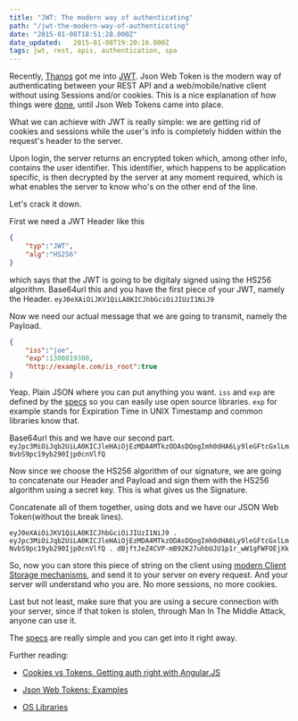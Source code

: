 ```yaml
---
title: "JWT: The modern way of authenticating"
path: "/jwt-the-modern-way-of-authenticating"
date: "2015-01-08T18:51:28.000Z"
date_updated:   2015-01-08T19:20:16.000Z
tags: jwt, rest, apis, authentication, spa
---
```


Recently, [Thanos](http://attheo.do) got me into [JWT](http://jwt.io). Json Web Token is the modern way of authenticating between your REST API and a web/mobile/native client without using Sessions and/or cookies. This is a nice explanation of how things were [done](http://stackoverflow.com/questions/15051712/how-to-do-authentication-with-a-rest-api-right-browser-native-clients), until Json Web Tokens came into place.

What we can achieve with JWT is really simple: we are getting rid of cookies and sessions while the user's info is completely hidden within the request's header to the server.

Upon login, the server returns an encrypted token which, among other info, contains the user identifier. This identifier, which happens to be application specific, is then decrypted by the server at any moment required, which is what enables the server to know who's on the other end of the line.

Let's crack it down.

First we need a JWT Header like this
```json
{
	"typ":"JWT",
    "alg":"HS256"
}
```
which says that the JWT is going to be digitaly signed using the HS256 algorithm.
Base64url this and you have the first piece of your JWT, namely the Header.
`eyJ0eXAiOiJKV1QiLA0KICJhbGciOiJIUzI1NiJ9`

Now we need our actual message that we are going to transmit, namely the Payload.
```json
{
	"iss":"joe",
    "exp":1300819380,
    "http://example.com/is_root":true
}
```
Yeap. Plain JSON where you can put anything you want. `iss` and `exp` are defined by the [specs](http://tools.ietf.org/html/draft-ietf-oauth-json-web-token-06#section-4.1) so you can easily use open source libraries. `exp` for example stands for Expiration Time in UNIX Timestamp and common libraries know that.

Base64url this and we have our second part.
`eyJpc3MiOiJqb2UiLA0KICJleHAiOjEzMDA4MTkzODAsDQogImh0dHA6Ly9leGFtcGxlLmNvbS9pc19yb290Ijp0cnVlfQ`

Now since we choose the HS256 algorithm of our signature, we are going to concatenate our Header and Payload and sign them with the HS256 algorithm using a secret key. This is what gives us the Signature.

Concatenate all of them together, using dots and we have our JSON Web Token(without the break lines).

`eyJ0eXAiOiJKV1QiLA0KICJhbGciOiJIUzI1NiJ9
.
eyJpc3MiOiJqb2UiLA0KICJleHAiOjEzMDA4MTkzODAsDQogImh0dHA6Ly9leGFtcGxlLmNvbS9pc19yb290Ijp0cnVlfQ
.
dBjftJeZ4CVP-mB92K27uhbUJU1p1r_wW1gFWFOEjXk
`

So, now you can store this piece of string on the client using [modern Client Storage mechanisms](https://developer.mozilla.org/en-US/docs/Web/Guide/API/DOM/Storage), and send it to your server on every request. And your server will understand who you are. No more sessions, no more cookies.

Last but not least, make sure that you are using a secure connection with your server, since if that token is stolen, through Man In The Middle Attack, anyone can use it.

The [specs](http://tools.ietf.org/html/draft-ietf-oauth-json-web-token-06) are really simple and you can get into it right away.

Further reading:

* [Cookies vs Tokens. Getting auth right with Angular.JS](https://auth0.com/blog/2014/01/07/angularjs-authentication-with-cookies-vs-token/)

* [Json Web Tokens: Examples](http://angular-tips.com/blog/2014/05/json-web-tokens-examples/)

* [OS Libraries](http://jwt.io/#libraries)
